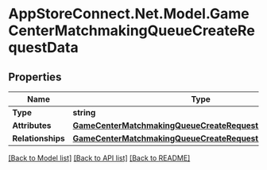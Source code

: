 # AppStoreConnect.Net.Model.GameCenterMatchmakingQueueCreateRequestData

## Properties

Name | Type | Description | Notes
------------ | ------------- | ------------- | -------------
**Type** | **string** |  | 
**Attributes** | [**GameCenterMatchmakingQueueCreateRequestDataAttributes**](GameCenterMatchmakingQueueCreateRequestDataAttributes.md) |  | 
**Relationships** | [**GameCenterMatchmakingQueueCreateRequestDataRelationships**](GameCenterMatchmakingQueueCreateRequestDataRelationships.md) |  | 

[[Back to Model list]](../README.md#documentation-for-models) [[Back to API list]](../README.md#documentation-for-api-endpoints) [[Back to README]](../README.md)

